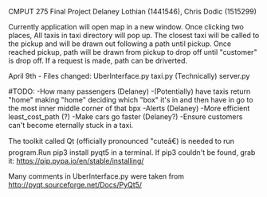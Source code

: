 CMPUT 275 Final Project
Delaney Lothian (1441546), Chris Dodic (1515299)

Currently application will open map in a new window. Once clicking two places,
All taxis in taxi directory will pop up. The closest taxi will be called to the pickup
and will be drawn out following a path until pickup. Once reached pickup, path will be drawn
from pickup to drop off until "customer" is drop off. If a request is made, path can be driverted.

April 9th - Files changed:
		UberInterface.py
		taxi.py
		(Technically) server.py

#TODO:
	-How many passengers (Delaney)
	-(Potentially) have taxis return "home"
			making "home" deciding which "box" it's in and then have in go to the
			most inner middle corner of that bpx
	-Alerts (Delaney)
	-More efficient least_cost_path (?)
	-Make cars go faster (Delaney?)
	-Ensure customers can't become eternally stuck in a taxi.

The toolkit called Qt (officially pronounced "cuteâ€) is needed to run program.Run
	pip3 install pyqt5
in a terminal. If pip3 couldn't be found, grab it:
	https://pip.pypa.io/en/stable/installing/

Many comments in UberInterface.py were taken
from http://pyqt.sourceforge.net/Docs/PyQt5/
